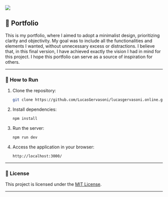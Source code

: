 <div style="width: 900px; margin: 0 auto">
  <img src="../portfolio_v2/public/img/picture.png">
</div>



## 📸 Portfolio

This is my portfolio, where I aimed to adopt a minimalist design, prioritizing clarity and objectivity. My goal was to include all the functionalities and elements I wanted, without unnecessary excess or distractions. I believe that, in this final version, I have achieved exactly the vision I had in mind for this project. I hope this portfolio can serve as a source of inspiration for others.

---

### 🚀 **How to Run**

1. Clone the repository:
   ```bash
   git clone https://github.com/LucasGervasoni/lucasgervasoni.online.git
   ```

2. Install dependencies:
   ```bash
   npm install
   ```

3. Run the server:
   ```bash
   npm run dev
   ```

4. Access the application in your browser:
   ```
   http://localhost:3000/
   ```

---


### 📄 **License**

This project is licensed under the [MIT License](LICENSE).  

---

